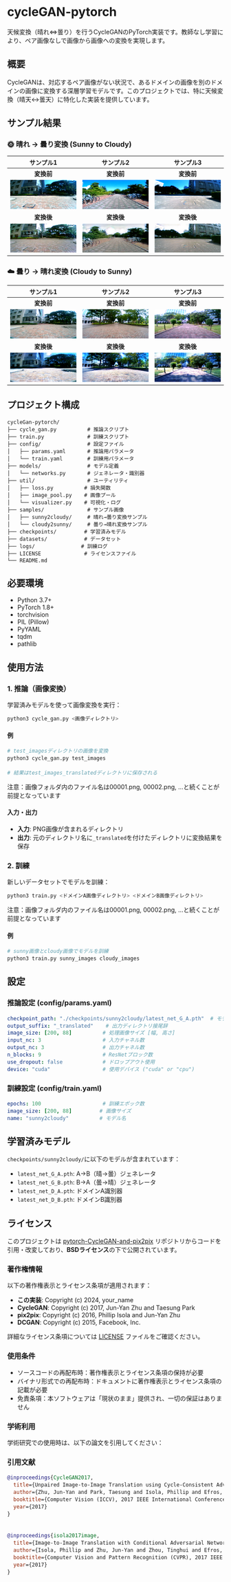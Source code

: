 # cycleGAN-pytorch

天候変換（晴れ⇔曇り）を行うCycleGANのPyTorch実装です。教師なし学習により、ペア画像なしで画像から画像への変換を実現します。

## 概要

CycleGANは、対応するペア画像がない状況で、あるドメインの画像を別のドメインの画像に変換する深層学習モデルです。このプロジェクトでは、特に天候変換（晴天↔曇天）に特化した実装を提供しています。

## サンプル結果

### 🌞 晴れ → 曇り変換 (Sunny to Cloudy)

| サンプル1 | サンプル2 | サンプル3 |
|:---:|:---:|:---:|
| **変換前** | **変換前** | **変換前** |
| ![Sunny1](samples/sunny2cloudy/sunny_01.png) | ![Sunny2](samples/sunny2cloudy/sunny_02.png) | ![Sunny3](samples/sunny2cloudy/sunny_03.png) |
| **変換後** | **変換後** | **変換後** |
| ![Cloudy1](samples/sunny2cloudy/cloudy_01.png) | ![Cloudy2](samples/sunny2cloudy/cloudy_02.png) | ![Cloudy3](samples/sunny2cloudy/cloudy_03.png) |

### ☁️ 曇り → 晴れ変換 (Cloudy to Sunny)

| サンプル1 | サンプル2 | サンプル3 |
|:---:|:---:|:---:|
| **変換前** | **変換前** | **変換前** |
| ![Cloudy1](samples/cloudy2sunny/cloudy_01.png) | ![Cloudy2](samples/cloudy2sunny/cloudy_02.png) | ![Cloudy3](samples/cloudy2sunny/cloudy_03.png) |
| **変換後** | **変換後** | **変換後** |
| ![Sunny1](samples/cloudy2sunny/sunny_01.png) | ![Sunny2](samples/cloudy2sunny/sunny_02.png) | ![Sunny3](samples/cloudy2sunny/sunny_03.png) |


## プロジェクト構成

```
cycleGan-pytorch/
├── cycle_gan.py          # 推論スクリプト
├── train.py              # 訓練スクリプト
├── config/               # 設定ファイル
│   ├── params.yaml       # 推論用パラメータ
│   └── train.yaml        # 訓練用パラメータ
├── models/               # モデル定義
│   └── networks.py       # ジェネレータ・識別器
├── util/                 # ユーティリティ
│   ├── loss.py          # 損失関数
│   ├── image_pool.py    # 画像プール
│   └── visualizer.py    # 可視化・ログ
├── samples/              # サンプル画像
│   ├── sunny2cloudy/     # 晴れ→曇り変換サンプル
│   └── cloudy2sunny/     # 曇り→晴れ変換サンプル
├── checkpoints/         # 学習済みモデル
├── datasets/            # データセット
├── logs/               # 訓練ログ
├── LICENSE              # ライセンスファイル
└── README.md
```

## 必要環境

- Python 3.7+
- PyTorch 1.8+
- torchvision
- PIL (Pillow)
- PyYAML
- tqdm
- pathlib


## 使用方法

### 1. 推論（画像変換）

学習済みモデルを使って画像変換を実行：

```bash
python3 cycle_gan.py <画像ディレクトリ>
```

#### 例
```bash
# test_imagesディレクトリの画像を変換
python3 cycle_gan.py test_images

# 結果はtest_images_translatedディレクトリに保存される
```
注意：画像フォルダ内のファイル名は00001.png, 00002.png, ...と続くことが前提となっています

#### 入力・出力
- **入力**: PNG画像が含まれるディレクトリ
- **出力**: 元のディレクトリ名に`_translated`を付けたディレクトリに変換結果を保存

### 2. 訓練

新しいデータセットでモデルを訓練：

```bash
python3 train.py <ドメインA画像ディレクトリ> <ドメインB画像ディレクトリ>
```

注意：画像フォルダ内のファイル名は00001.png, 00002.png, ...と続くことが前提となっています
#### 例
```bash
# sunny画像とcloudy画像でモデルを訓練
python3 train.py sunny_images cloudy_images
```

## 設定

### 推論設定 (config/params.yaml)

```yaml
checkpoint_path: "./checkpoints/sunny2cloudy/latest_net_G_A.pth"  # モデルパス
output_suffix: "_translated"    # 出力ディレクトリ接尾辞
image_size: [200, 88]          # 処理画像サイズ [幅, 高さ]
input_nc: 3                    # 入力チャネル数
output_nc: 3                   # 出力チャネル数
n_blocks: 9                    # ResNetブロック数
use_dropout: false             # ドロップアウト使用
device: "cuda"                 # 使用デバイス ("cuda" or "cpu")
```

### 訓練設定 (config/train.yaml)

```yaml
epochs: 100                    # 訓練エポック数
image_size: [200, 88]         # 画像サイズ
name: "sunny2cloudy"          # モデル名
```

## 学習済みモデル

`checkpoints/sunny2cloudy/`に以下のモデルが含まれています：
- `latest_net_G_A.pth`: A→B（晴→曇）ジェネレータ
- `latest_net_G_B.pth`: B→A（曇→晴）ジェネレータ  
- `latest_net_D_A.pth`: ドメインA識別器
- `latest_net_D_B.pth`: ドメインB識別器

## ライセンス

このプロジェクトは [pytorch-CycleGAN-and-pix2pix](https://github.com/junyanz/pytorch-CycleGAN-and-pix2pix) リポジトリからコードを引用・改変しており、**BSDライセンス**の下で公開されています。

### 著作権情報

以下の著作権表示とライセンス条項が適用されます：

- **この実装**: Copyright (c) 2024, your_name
- **CycleGAN**: Copyright (c) 2017, Jun-Yan Zhu and Taesung Park
- **pix2pix**: Copyright (c) 2016, Phillip Isola and Jun-Yan Zhu
- **DCGAN**: Copyright (c) 2015, Facebook, Inc.

詳細なライセンス条項については [LICENSE](LICENSE) ファイルをご確認ください。

### 使用条件

- ソースコードの再配布時：著作権表示とライセンス条項の保持が必要
- バイナリ形式での再配布時：ドキュメントに著作権表示とライセンス条項の記載が必要
- 免責条項：本ソフトウェアは「現状のまま」提供され、一切の保証はありません

### 学術利用

学術研究での使用時は、以下の論文を引用してください：

### 引用文献
```bibtex
@inproceedings{CycleGAN2017,
  title={Unpaired Image-to-Image Translation using Cycle-Consistent Adversarial Networks},
  author={Zhu, Jun-Yan and Park, Taesung and Isola, Phillip and Efros, Alexei A},
  booktitle={Computer Vision (ICCV), 2017 IEEE International Conference on},
  year={2017}
}


@inproceedings{isola2017image,
  title={Image-to-Image Translation with Conditional Adversarial Networks},
  author={Isola, Phillip and Zhu, Jun-Yan and Zhou, Tinghui and Efros, Alexei A},
  booktitle={Computer Vision and Pattern Recognition (CVPR), 2017 IEEE Conference on},
  year={2017}
}
